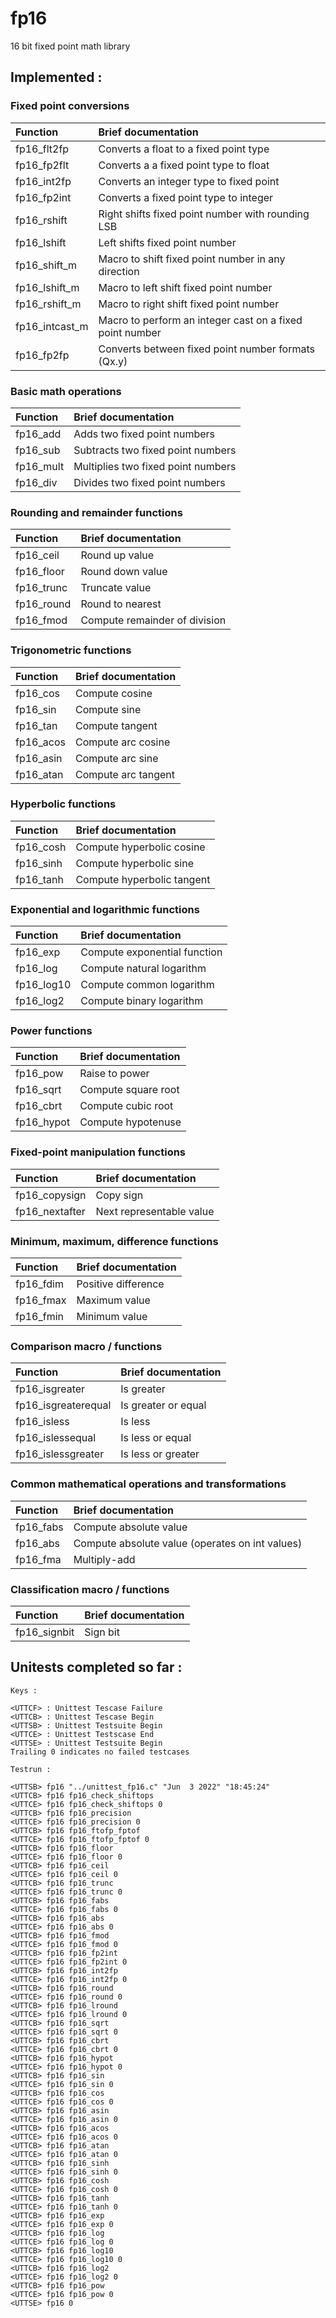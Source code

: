# fp16
16 bit fixed point math library  

## Implemented :
### Fixed point conversions  
|Function|Brief documentation|
|:-|:-|
|fp16_flt2fp|Converts a float to a fixed point type|
|fp16_fp2flt|Converts a a fixed point type to float|  
|fp16_int2fp|Converts an integer type to fixed point|
|fp16_fp2int|Converts a fixed point type to integer|
|fp16_rshift|Right shifts fixed point number with rounding LSB|
|fp16_lshift|Left shifts fixed point number|
|fp16_shift_m|Macro to shift fixed point number in any direction|
|fp16_lshift_m|Macro to left shift fixed point number|
|fp16_rshift_m|Macro to right shift fixed point number|
|fp16_intcast_m|Macro to perform an integer cast on a fixed point number|
|fp16_fp2fp|Converts between fixed point number formats (Qx.y)|

### Basic math operations 
|Function|Brief documentation|
|:-|:-|
fp16_add|Adds two fixed point numbers|
fp16_sub|Subtracts two fixed point numbers|
fp16_mult|Multiplies two fixed point numbers|
fp16_div|Divides two fixed point numbers|

### Rounding and remainder functions
|Function|Brief documentation|
|:-|:-|
|fp16_ceil|Round up value|
|fp16_floor|Round down value|
|fp16_trunc|Truncate value|
|fp16_round|Round to nearest|
|fp16_fmod|Compute remainder of division|

### Trigonometric functions
|Function|Brief documentation|
|:-|:-|
|fp16_cos|Compute cosine|
|fp16_sin|Compute sine|
|fp16_tan|Compute tangent|
|fp16_acos|Compute arc cosine|
|fp16_asin|Compute arc sine|
|fp16_atan|Compute arc tangent|

### Hyperbolic functions
|Function|Brief documentation|
|:-|:-|
|fp16_cosh|Compute hyperbolic cosine|
|fp16_sinh|Compute hyperbolic sine|
|fp16_tanh|Compute hyperbolic tangent|

### Exponential and logarithmic functions
|Function|Brief documentation|
|:-|:-|
|fp16_exp|Compute exponential function|
|fp16_log|Compute natural logarithm|
|fp16_log10|Compute common logarithm|
|fp16_log2|Compute binary logarithm|


### Power functions
|Function|Brief documentation|
|:-|:-|
|fp16_pow|Raise to power|
|fp16_sqrt|Compute square root|
|fp16_cbrt|Compute cubic root|
|fp16_hypot|Compute hypotenuse|

### Fixed-point manipulation functions
|Function|Brief documentation|
|:-|:-|
|fp16_copysign|Copy sign|
|fp16_nextafter| Next representable value|

### Minimum, maximum, difference functions
|Function|Brief documentation|
|:-|:-|
|fp16_fdim|Positive difference|
|fp16_fmax|Maximum value|
|fp16_fmin|Minimum value|

### Comparison macro / functions 
|Function|Brief documentation|
|:-|:-|
|fp16_isgreater|Is greater|
|fp16_isgreaterequal|Is greater or equal|
|fp16_isless|Is less|
|fp16_islessequal|Is less or equal|
|fp16_islessgreater|Is less or greater|

### Common mathematical operations and transformations 
|Function|Brief documentation|
|:-|:-|
|fp16_fabs|Compute absolute value|
|fp16_abs|Compute absolute value (operates on int values)|
|fp16_fma|Multiply-add|

### Classification macro / functions 
|Function|Brief documentation|
|:-|:-|
|fp16_signbit|Sign bit|


## Unitests completed so far :

```
Keys :

<UTTCF> : Unittest Tescase Failure 
<UTTCB> : Unittest Tescase Begin 
<UTTSB> : Unittest Testsuite Begin 
<UTTCE> : Unittest Testscase End 
<UTTSE> : Unittest Testsuite Begin     
Trailing 0 indicates no failed testcases    

Testrun :

<UTTSB> fp16 "../unittest_fp16.c" "Jun  3 2022" "18:45:24"
<UTTCB> fp16 fp16_check_shiftops
<UTTCE> fp16 fp16_check_shiftops 0
<UTTCB> fp16 fp16_precision
<UTTCE> fp16 fp16_precision 0
<UTTCB> fp16 fp16_ftofp_fptof
<UTTCE> fp16 fp16_ftofp_fptof 0
<UTTCB> fp16 fp16_floor
<UTTCE> fp16 fp16_floor 0
<UTTCB> fp16 fp16_ceil
<UTTCE> fp16 fp16_ceil 0
<UTTCB> fp16 fp16_trunc
<UTTCE> fp16 fp16_trunc 0
<UTTCB> fp16 fp16_fabs
<UTTCE> fp16 fp16_fabs 0
<UTTCB> fp16 fp16_abs
<UTTCE> fp16 fp16_abs 0
<UTTCB> fp16 fp16_fmod
<UTTCE> fp16 fp16_fmod 0
<UTTCB> fp16 fp16_fp2int
<UTTCE> fp16 fp16_fp2int 0
<UTTCB> fp16 fp16_int2fp
<UTTCE> fp16 fp16_int2fp 0
<UTTCB> fp16 fp16_round
<UTTCE> fp16 fp16_round 0
<UTTCB> fp16 fp16_lround
<UTTCE> fp16 fp16_lround 0
<UTTCB> fp16 fp16_sqrt
<UTTCE> fp16 fp16_sqrt 0
<UTTCB> fp16 fp16_cbrt
<UTTCE> fp16 fp16_cbrt 0
<UTTCB> fp16 fp16_hypot
<UTTCE> fp16 fp16_hypot 0
<UTTCB> fp16 fp16_sin
<UTTCE> fp16 fp16_sin 0
<UTTCB> fp16 fp16_cos
<UTTCE> fp16 fp16_cos 0
<UTTCB> fp16 fp16_asin
<UTTCE> fp16 fp16_asin 0
<UTTCB> fp16 fp16_acos
<UTTCE> fp16 fp16_acos 0
<UTTCB> fp16 fp16_atan
<UTTCE> fp16 fp16_atan 0
<UTTCB> fp16 fp16_sinh
<UTTCE> fp16 fp16_sinh 0
<UTTCB> fp16 fp16_cosh
<UTTCE> fp16 fp16_cosh 0
<UTTCB> fp16 fp16_tanh
<UTTCE> fp16 fp16_tanh 0
<UTTCB> fp16 fp16_exp
<UTTCE> fp16 fp16_exp 0
<UTTCB> fp16 fp16_log
<UTTCE> fp16 fp16_log 0
<UTTCB> fp16 fp16_log10
<UTTCE> fp16 fp16_log10 0
<UTTCB> fp16 fp16_log2
<UTTCE> fp16 fp16_log2 0
<UTTCB> fp16 fp16_pow
<UTTCE> fp16 fp16_pow 0
<UTTSE> fp16 0


```
